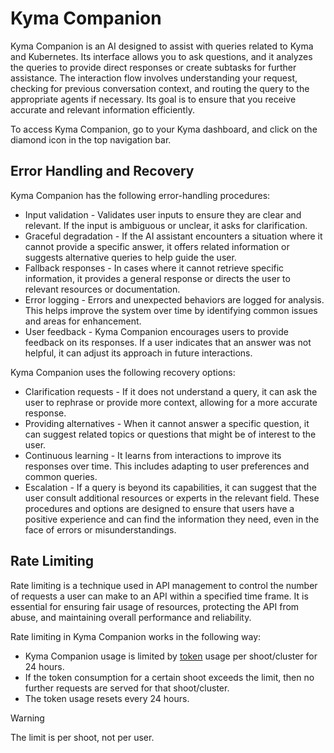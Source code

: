 # Kyma Companion

Kyma Companion is an AI designed to assist with queries related to Kyma and Kubernetes. Its interface allows you to ask questions, and it analyzes the queries to provide direct responses or create subtasks for further assistance. The interaction flow involves understanding your request, checking for previous conversation context, and routing the query to the appropriate agents if necessary. Its goal is to ensure that you receive accurate and relevant information efficiently.

To access Kyma Companion, go to your Kyma dashboard, and click on the diamond icon in the top navigation bar.

## Error Handling and Recovery

Kyma Companion has the following error-handling procedures:

- Input validation - Validates user inputs to ensure they are clear and relevant. If the input is ambiguous or unclear, it asks for clarification.
- Graceful degradation - If the AI assistant encounters a situation where it cannot provide a specific answer, it offers related information or suggests alternative queries to help guide the user.
- Fallback responses - In cases where it cannot retrieve specific information, it provides a general response or directs the user to relevant resources or documentation.
- Error logging - Errors and unexpected behaviors are logged for analysis. This helps improve the system over time by identifying common issues and areas for enhancement.
- User feedback - Kyma Companion encourages users to provide feedback on its responses. If a user indicates that an answer was not helpful, it can adjust its approach in future interactions.

Kyma Companion uses the following recovery options:

- Clarification requests - If it does not understand a query, it can ask the user to rephrase or provide more context, allowing for a more accurate response.
- Providing alternatives - When it cannot answer a specific question, it can suggest related topics or questions that might be of interest to the user.
- Continuous learning - It learns from interactions to improve its responses over time. This includes adapting to user preferences and common queries.
- Escalation - If a query is beyond its capabilities, it can suggest that the user consult additional resources or experts in the relevant field. These procedures and options are designed to ensure that users have a positive experience and can find the information they need, even in the face of errors or misunderstandings.

## Rate Limiting

Rate limiting is a technique used in API management to control the number of requests a user can make to an API within a specified time frame. It is essential for ensuring fair usage of resources, protecting the API from abuse, and maintaining overall performance and reliability.

Rate limiting in Kyma Companion works in the following way:

- Kyma Companion usage is limited by [token](https://learn.microsoft.com/en-us/dotnet/ai/conceptual/understanding-tokens) usage per shoot/cluster for 24 hours.
- If the token consumption for a certain shoot exceeds the limit, then no further requests are served for that shoot/cluster.
- The token usage resets every 24 hours.

> [!WARNING]
> The limit is per shoot, not per user.
